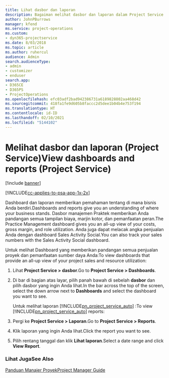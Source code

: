 ```yaml
---
title: Lihat dasbor dan laporan
description: Bagaiman melihat dasbor dan laporan dalam Project Service
author: JohnPBurrows
manager: kfend
ms.service: project-operations
ms.custom:
- dyn365-projectservice
ms.date: 8/03/2018
ms.topic: article
ms.author: ruhercul
audience: Admin
search.audienceType:
- admin
- customizer
- enduser
search.app:
- D365CE
- D365PS
- ProjectOperations
ms.openlocfilehash: efc03adf2bad942386731a6189828802aa468d42
ms.sourcegitcommit: 418fa1fe9d605b8faccc2d5dee1b04b4e753f194
ms.translationtype: HT
ms.contentlocale: id-ID
ms.lasthandoff: 02/10/2021
ms.locfileid: "5144102"
---
```

# <a name="view-dashboards-and-reports-project-service"></a><span data-ttu-id="8c305-103">Melihat dasbor dan laporan (Project Service)</span><span class="sxs-lookup"><span data-stu-id="8c305-103">View dashboards and reports (Project Service)</span></span>

[!include [banner](../includes/psa-now-project-operations.md)]

[!INCLUDE[cc-applies-to-psa-app-1x-2x](../includes/cc-applies-to-psa-app-1x-2x.md)]

<span data-ttu-id="8c305-104">Dashboard dan laporan memberikan pemahaman tentang di mana bisnis Anda berdiri.</span><span class="sxs-lookup"><span data-stu-id="8c305-104">Dashboards and reports give you an understanding of where your business stands.</span></span> <span data-ttu-id="8c305-105">Dasbor manajemen Praktek memberikan Anda pandangan semua tampilan biaya, marjin kotor, dan pemanfaatan peran.</span><span class="sxs-lookup"><span data-stu-id="8c305-105">The Practice Management dashboard gives you an all-up view of your costs, gross margin, and role utilization.</span></span> <span data-ttu-id="8c305-106">Anda juga dapat melacak angka penjualan Anda dengan dashboard Sales Activity Social.</span><span class="sxs-lookup"><span data-stu-id="8c305-106">You can also track your sales numbers with the Sales Activity Social dashboard.</span></span>  
  
 <span data-ttu-id="8c305-107">Untuk melihat Dashboard yang memberikan pandangan semua penjualan proyek dan pemanfaatan sumber daya Anda:</span><span class="sxs-lookup"><span data-stu-id="8c305-107">To view dashboards that provide an all-up view of your project sales and resource utilization:</span></span>  
  
1. <span data-ttu-id="8c305-108">Lihat **Project Service > dasbor**.</span><span class="sxs-lookup"><span data-stu-id="8c305-108">Go to **Project Service > Dashboards**.</span></span>  
  
2. <span data-ttu-id="8c305-109">Di bar di bagian atas layar, pilih panah bawah di sebelah **dasbor** dan pilih dasbor yang ingin Anda lihat.</span><span class="sxs-lookup"><span data-stu-id="8c305-109">In the bar across the top of the screen, select the down arrow next to **Dashboards** and select the dashboard you want to see.</span></span>  
  
   <span data-ttu-id="8c305-110">Untuk melihat laporan [!INCLUDE[pn_project_service_auto](../includes/pn-project-service-auto.md)] :</span><span class="sxs-lookup"><span data-stu-id="8c305-110">To view [!INCLUDE[pn_project_service_auto](../includes/pn-project-service-auto.md)] reports:</span></span>  
  
3. <span data-ttu-id="8c305-111">Pergi ke **Project Service > Laporan**.</span><span class="sxs-lookup"><span data-stu-id="8c305-111">Go to **Project Service > Reports**.</span></span>  
  
4. <span data-ttu-id="8c305-112">Klik laporan yang ingin Anda lihat.</span><span class="sxs-lookup"><span data-stu-id="8c305-112">Click the report you want to see.</span></span>  
  
5. <span data-ttu-id="8c305-113">Pilih rentang tanggal dan klik **Lihat laporan**.</span><span class="sxs-lookup"><span data-stu-id="8c305-113">Select a date range and click **View Report**.</span></span>  
  
### <a name="see-also"></a><span data-ttu-id="8c305-114">Lihat Juga</span><span class="sxs-lookup"><span data-stu-id="8c305-114">See Also</span></span>  
 [<span data-ttu-id="8c305-115">Panduan Manajer Proyek</span><span class="sxs-lookup"><span data-stu-id="8c305-115">Project Manager Guide</span></span>](../psa/project-manager-guide.md)
